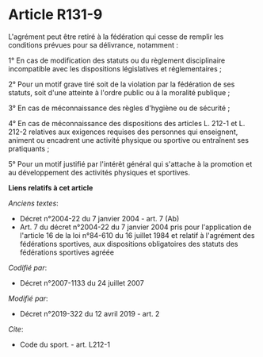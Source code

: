 # Article R131-9

L'agrément peut être retiré à la fédération qui cesse de remplir les conditions prévues pour sa délivrance, notamment :

1° En cas de modification des statuts ou du règlement disciplinaire incompatible avec les dispositions législatives et
réglementaires ;

2° Pour un motif grave tiré soit de la violation par la fédération de ses statuts, soit d'une atteinte à l'ordre public ou à
la moralité publique ;

3° En cas de méconnaissance des règles d'hygiène ou de sécurité ;

4° En cas de méconnaissance des dispositions des articles L. 212-1 et L. 212-2 relatives aux exigences requises des personnes
qui enseignent, animent ou encadrent une activité physique ou sportive ou entraînent ses pratiquants ;

5° Pour un motif justifié par l'intérêt général qui s'attache à la promotion et au développement des activités physiques et
sportives.

**Liens relatifs à cet article**

_Anciens textes_:

  - Décret n°2004-22 du 7 janvier 2004 - art. 7 (Ab)
  - Art. 7 du décret n°2004-22 du 7 janvier 2004 pris pour l'application de l'article 16 de la loi n°84-610 du 16 juillet 1984 et relatif à l'agrément des fédérations sportives, aux dispositions obligatoires des statuts des fédérations sportives agréée

_Codifié par_:

  - Décret n°2007-1133 du 24 juillet 2007

_Modifié par_:

  - Décret n°2019-322 du 12 avril 2019 - art. 2

_Cite_:

  - Code du sport. - art. L212-1
